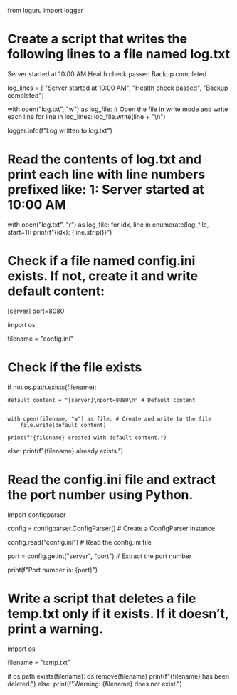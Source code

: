 from loguru import logger

# Create a script that writes the following lines to a file named log.txt
Server started at 10:00 AM
Health check passed
Backup completed

log_lines = [
    "Server started at 10:00 AM",
    "Health check passed",
    "Backup completed"]

with open("log.txt", "w") as log_file: # Open the file in write mode and write each line
    for line in log_lines:
        log_file.write(line + "\n")

logger.info(f"Log written to log.txt")


# Read the contents of log.txt and print each line with line numbers prefixed like: 1: Server started at 10:00 AM

with open("log.txt", "r") as log_file:
    for idx, line in enumerate(log_file, start=1):
        print(f"{idx}: {line.strip()}")

# Check if a file named config.ini exists. If not, create it and write default content:
[server] port=8080

import os

filename = "config.ini"

# Check if the file exists
if not os.path.exists(filename):
    
    default_content = "[server]\nport=8080\n" # Default content
    
    
    with open(filename, "w") as file: # Create and write to the file
        file.write(default_content)
    
    print(f"{filename} created with default content.")
else:
    print(f"{filename} already exists.")

# Read the config.ini file and extract the port number using Python.

import configparser

config = configparser.ConfigParser() # Create a ConfigParser instance


config.read("config.ini") # Read the config.ini file


port = config.getint("server", "port") # Extract the port number

print(f"Port number is: {port}")


# Write a script that deletes a file temp.txt only if it exists. If it doesn’t, print a warning.

import os

filename = "temp.txt"

if os.path.exists(filename):
    os.remove(filename)
    print(f"{filename} has been deleted.")
else:
    print(f"Warning: {filename} does not exist.")